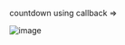countdown using callback => 

![image](https://github.com/praveenganthp/day-1-callback-countdown/assets/87014435/5f685538-5a4f-4162-90d9-07506252b5f1)
